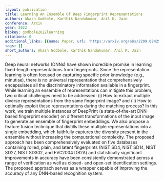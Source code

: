 ```yaml
---
layout: publication
title: Learning An Ensemble Of Deep Fingerprint Representations
authors: Akash Godbole, Karthik Nandakumar, Anil K. Jain
conference: Arxiv
year: 2022
bibkey: godbole2022learning
citations: 0
additional_links: [{name: Paper, url: 'https://arxiv.org/abs/2209.02425'}]
tags: []
short_authors: Akash Godbole, Karthik Nandakumar, Anil K. Jain
---
```

Deep neural networks (DNNs) have shown incredible promise in learning
fixed-length representations from fingerprints. Since the representation
learning is often focused on capturing specific prior knowledge (e.g.,
minutiae), there is no universal representation that comprehensively
encapsulates all the discriminatory information available in a fingerprint.
While learning an ensemble of representations can mitigate this problem, two
critical challenges need to be addressed: (i) How to extract multiple diverse
representations from the same fingerprint image? and (ii) How to optimally
exploit these representations during the matching process? In this work, we
train multiple instances of DeepPrint (a state-of-the-art DNN-based fingerprint
encoder) on different transformations of the input image to generate an
ensemble of fingerprint embeddings. We also propose a feature fusion technique
that distills these multiple representations into a single embedding, which
faithfully captures the diversity present in the ensemble without increasing
the computational complexity. The proposed approach has been comprehensively
evaluated on five databases containing rolled, plain, and latent fingerprints
(NIST SD4, NIST SD14, NIST SD27, NIST SD302, and FVC2004 DB2A) and
statistically significant improvements in accuracy have been consistently
demonstrated across a range of verification as well as closed- and open-set
identification settings. The proposed approach serves as a wrapper capable of
improving the accuracy of any DNN-based recognition system.